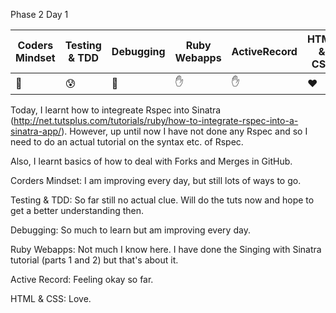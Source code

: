 Phase 2 Day 1 

| Coders Mindset | Testing & TDD | Debugging   | Ruby Webapps | ActiveRecord | HTML & CSS   |
| -------------- | ------------- | ---------   | ------------ | ------------ | ----------   |
|  :punch:		 | :cold_sweat:	 | :punch:	   |:raised_hand: | :raised_hand:| :heart:		|


Today, I learnt how to integreate Rspec into Sinatra (http://net.tutsplus.com/tutorials/ruby/how-to-integrate-rspec-into-a-sinatra-app/). However, up until now I have not done any Rspec and so I need to do an actual tutorial on the syntax etc. of Rspec.


Also, I learnt basics of how to deal with Forks and Merges in GitHub.


Corders Mindset: 
I am improving every day, but still lots of ways to go.

Testing & TDD: 
So far still no actual clue. Will do the tuts now and hope to get a better understanding then.

Debugging: 
So much to learn but am improving every day. 

Ruby Webapps: 
Not much I know here. I have done the Singing with Sinatra tutorial (parts 1 and 2) but that's about it.

Active Record: 
Feeling okay so far.

HTML & CSS: 
Love.
